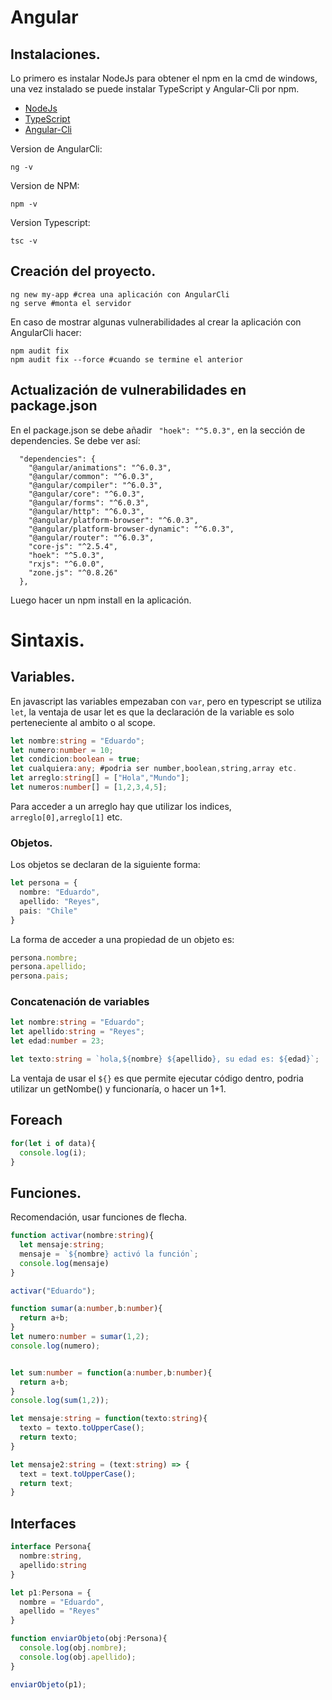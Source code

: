 # Angular

## Instalaciones.
Lo primero es instalar NodeJs para obtener el npm en la cmd de windows, una vez instalado se puede instalar TypeScript y Angular-Cli por npm.
* [NodeJs](https://nodejs.org/es/)
* [TypeScript](https://www.typescriptlang.org/)
* [Angular-Cli](https://cli.angular.io/)

Version de AngularCli:
```shell
ng -v
```
Version de NPM:
```shell
npm -v
```
Version Typescript:
```shell
tsc -v
```

## Creación del proyecto.
```shell
ng new my-app #crea una aplicación con AngularCli
ng serve #monta el servidor
```
En caso de mostrar algunas vulnerabilidades al crear la aplicación con AngularCli hacer:
```shell
npm audit fix
npm audit fix --force #cuando se termine el anterior
```

## Actualización de vulnerabilidades en package.json
En el package.json se debe añadir ` "hoek": "^5.0.3",` en la sección de dependencies.
Se debe ver así:
```typescript=
  "dependencies": {
    "@angular/animations": "^6.0.3",
    "@angular/common": "^6.0.3",
    "@angular/compiler": "^6.0.3",
    "@angular/core": "^6.0.3",
    "@angular/forms": "^6.0.3",
    "@angular/http": "^6.0.3",
    "@angular/platform-browser": "^6.0.3",
    "@angular/platform-browser-dynamic": "^6.0.3",
    "@angular/router": "^6.0.3",
    "core-js": "^2.5.4",
    "hoek": "^5.0.3",
    "rxjs": "^6.0.0",
    "zone.js": "^0.8.26"
  },
```
Luego hacer un npm install en la aplicación.

# Sintaxis.

## Variables.
En javascript las variables empezaban con `var`, pero en typescript se utiliza `let`, la ventaja de usar let es que la declaración de la variable es solo perteneciente al ambito o al scope.
```typescript
let nombre:string = "Eduardo";
let numero:number = 10;
let condicion:boolean = true;
let cualquiera:any; #podria ser number,boolean,string,array etc.
let arreglo:string[] = ["Hola","Mundo"];
let numeros:number[] = [1,2,3,4,5];
```
Para acceder a un arreglo hay que utilizar los indices, `arreglo[0],arreglo[1]` etc.

### Objetos.
Los objetos se declaran de la siguiente forma:
```typescript
let persona = {
  nombre: "Eduardo",
  apellido: "Reyes",
  pais: "Chile"
}
```
La forma de acceder a una propiedad de un objeto es:
```typescript
persona.nombre;
persona.apellido;
persona.pais;
```

### Concatenación de variables
```typescript
let nombre:string = "Eduardo";
let apellido:string = "Reyes";
let edad:number = 23;

let texto:string = `hola,${nombre} ${apellido}, su edad es: ${edad}`;
```
La ventaja de usar el `${}` es que permite ejecutar código dentro, podria utilizar un getNombe() y funcionaría, o hacer un 1+1.

## Foreach
```typescript
for(let i of data){
  console.log(i);
}
```

## Funciones.
Recomendación, usar funciones de flecha.
```typescript
function activar(nombre:string){
  let mensaje:string;
  mensaje = `${nombre} activó la función`;
  console.log(mensaje)
}

activar("Eduardo");

function sumar(a:number,b:number){
  return a+b;
}
let numero:number = sumar(1,2);
console.log(numero);


let sum:number = function(a:number,b:number){
  return a+b;
}
console.log(sum(1,2));

let mensaje:string = function(texto:string){
  texto = texto.toUpperCase();
  return texto;
}

let mensaje2:string = (text:string) => {
  text = text.toUpperCase();
  return text;
}
```

## Interfaces

```typescript
interface Persona{
  nombre:string,
  apellido:string
}

let p1:Persona = {
  nombre = "Eduardo",
  apellido = "Reyes"
}

function enviarObjeto(obj:Persona){
  console.log(obj.nombre);
  console.log(obj.apellido);
}

enviarObjeto(p1);
```

